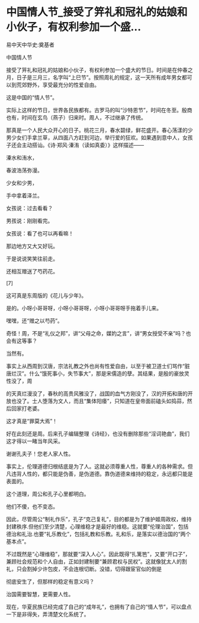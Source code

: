 # 中国情人节_接受了笄礼和冠礼的姑娘和小伙子，有权利参加一个盛...

易中天中华史:奠基者

中国情人节

接受了笄礼和冠礼的姑娘和小伙子，有权利参加一个盛大的节日。时间是在仲春之月，日子是三月三，名字叫“上巳节”。按照周礼的规定，这一天所有成年男女都可以到荒郊野外，享受最充分的性爱自由。

这是中国的“情人节”。

实际上这样的节日，世界各民族都有。古罗马的叫“沙特恩节”，时间在冬至。殷商也有，时间在玄鸟（燕子）归来时。周人，不过继承了传统。

那真是一个人民大众开心的日子。桃花三月，春水碧绿，鲜花盛开。春心荡漾的少男少女们手拿兰草，从四面八方赶到河边，举行爱的狂欢。如果遇到意中人，女孩子还会主动搭讪。《诗·郑风·溱洧（读如真委）》这样描述——

溱水和洧水，

春波浩荡弥漫。

少女和少男，

手中拿着泽兰。

女孩说：过去看看？

男孩说：刚刚看完。

女孩说：看了也可以再看嘛！

那边地方又大又好玩。

于是说说笑笑往前走。

还相互赠送了芍药花。

[7]

这可真是东周版的《花儿与少年》。

是的。小呀小哥哥呀，小呀小哥哥呀，小呀小哥哥呀手拖着手儿来。

嘿嘿，还“赠之以芍药”。

奇怪！周，不是“礼仪之邦”，讲“父母之命，媒妁之言”，讲“男女授受不亲”吗？也会有这等事？

当然有。

事实上从西周到汉唐，宗法礼教之外也尚有性爱自由，以至于被卫道士们骂作“脏唐烂汉”。什么“饿死事小，失节事大”，那是宋儒造的孽。其结果，是殷的豪放灵性没了，周

的天真烂漫没了，春秋的高贵风雅没了，战国的血气方刚没了，汉的开拓和唐的开放也没了。士人堕落为文人，而且“集体阳痿”，只知道在皇帝面前磕头如捣蒜，然后回家打老婆。

这才真是“罪莫大焉”！

好在此刻还是周。后来孔子编辑整理《诗经》，也没有删除那些“淫词艳曲”，我们这才得以一睹当年风采。

谢谢孔夫子！您老人家人性。

事实上，伦理道德归根结底是为了人。这就必须尊重人性，尊重人的各种需求。但凡违背人性的，都只能是伪善，是伪道德。靠伪道德来维持的稳定，永远都只能是表面的。

这个道理，周公和孔子心里都明白。

他们不傻，也不变态。

因此，尽管周公“制礼作乐”，孔子“克己复礼”，目的都是为了维护姬周政权，维持封建秩序.但他们至少清楚，心理维稳才是最好的维稳。这就要“伦理治国”，包括德治和礼治.也要“礼乐教化”，包括礼教和乐教。礼和乐，是落实以德治国的“两个基本点”。

不过既然是“心理维稳”，那就要“深入人心”。因此既得“扎篱笆”，又要“开口子”，兼顾社会规范和个人自由，正如封建制要“兼顾君权与民权”。这就像犹太人的割礼，只会割掉少许包皮，不会连根切断。没错，切得跟宦官似的倒是

彻底安生了，但那样的稳定有意义吗？

治国需要智慧，更需要人性。

现在，华夏民族已经完成了自己的“成年礼”，也拥有了自己的“情人节”，可以盘点一下是非得失，弄清楚文化系统了。